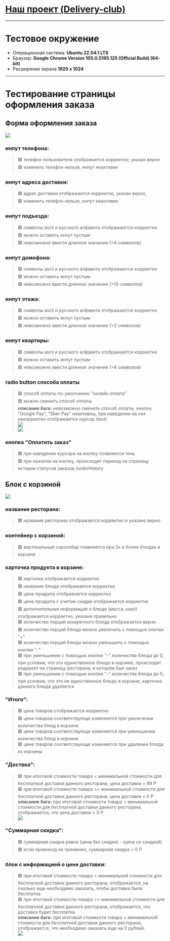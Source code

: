 # [Наш проект (Delivery-club)](https://tavide.xyz/main)
---
# Тестовое окружение
* Операционная система: **Ubuntu 22.04.1 LTS**
* Браузер: **Google Chrome Version 105.0.5195.125 (Official Build) (64-bit)**
* Расширение экрана **1920 x 1024**
---
# Тестирование страницы оформления заказа
## **Форма оформления заказа**
![](https://github.com/Natali-Skv/technopark_qa_homework-1-/blob/VVT-i/screens/order_form.png)
### инпут телефона:  
> :green_square: телефон пользователя отображается корректно, указан верно  
> :green_square: изменить телефон нельзя, инпут неактивен    
### инпут адреса доставки:  
>:green_square: адрес доставки отображается корректно, указан верно,  
>:green_square: изменить телефон нельзя, инпут неактивен    
### инпут подъезда:
>:green_square: символы ascii и русского алфавита отображаются корректно  
>:green_square: можно оставить инпут пустым  
>:green_square: невозможно ввести длинное значение (>4 символов)  
### инпут домофона:
>:green_square: символы ascii и русского алфавита отображаются корректно  
>:green_square: можно оставить инпут пустым  
>:green_square: невозможно ввести длинное значение (>10 символов)  
### инпут этажа:
>:green_square: символы ascii и русского алфавита отображаются корректно  
>:green_square: можно оставить инпут пустым  
>:green_square: невозможно ввести длинное значение (>3 символов)  
### инпут квартиры:
>:green_square: символы ascii и русского алфавита отображаются корректно  
>:green_square: можно оставить инпут пустым  
>:green_square: невозможно ввести длинное значение (>4 символов)  
### radio button способа оплаты  
>:green_square: способ оплаты по-умолчанию "онлайн оплата"  
>:red_square: можно сменить способ оплаты  
   **описание бага:** невозможно сменить способ оплаты, кнопки "Google Pay", "Sber Pay" неактивны, при наведении на них некорректно отображается курсор (text)   
   ![](https://github.com/Natali-Skv/technopark_qa_homework-1-/blob/VVT-i/screens/pay_way.png)  
   ![](https://github.com/Natali-Skv/technopark_qa_homework-1-/blob/VVT-i/screens/pay_way1.png)

### кнопка "Оплатить заказ" 
>:green_square: при наведении курсора на кнопку появляется тень  
>:green_square: при нажатии на кнопку, происходит переход на страницу истории  статусов заказов /orderHistory  
       
## **Блок с корзиной**
![](https://github.com/Natali-Skv/technopark_qa_homework-1-/blob/VVT-i/screens/basket.png)
### название ресторана:
>:green_square: название ресторана отображается корректно и указано верно  
### контейнер с корзиной:
>:green_square: вертикальный скроллбар появляется при 3х и более блюдах в корзине  
### карточка продукта в корзине:
>:green_square: картинка отображается корректно  
>:green_square: название блюда отображается корректно  
>:green_square: цена продукта отображается корректно  
>:green_square: цена продукта с учетом скидки отображается корректно  
>:green_square: дополнительная информация о блюде (масса, ккал) отображается корректно, указана правильно  
>:green_square: количество порций конкретного блюда отображается верно  
>:green_square: количество порций блюда можно увеличить с помощью кнопки "+"  
>:green_square: количество порций блюда можно уменьшить с помощью кнопки "-"  
>:green_square: при уменьшении с помощью кнопки "-" количества блюда до 0, при условии, что это единственное блюдо в корзине, происходит редирект на страницу ресторана, в котором был заказ  
>:green_square: при уменьшении с помощью кнопки "-" количества блюда до 0, при условии, что это не единственное блюдо в корзине, карточка данного блюда удаляется  
### "Итого":
>:green_square: цена товаров отображается корректно  
>:green_square: цена товаров соответствующе изменяется при увеличении количества блюд в корзине  
>:green_square: цена товаров соответствующе изменяется при уменьшении количества блюд в корзине  
>:green_square: цена товаров соответствующе изменяется при удалении блюда из корзины  
### "Доствка":
>:green_square: при итоговой стоимости товара < минимальной стоимости для бесплатной доставки данного ресторана, цена доставки = 99 Р  
>:red_square: при итоговой стоимости товара >= минимальной стоимости для бесплатной доставки данного ресторана, цена доставки = 0 Р 
   **описание бага:** при итоговой стоимости товара = минимальной стоимости для бесплатной доставки данного ресторана, отображается, что цена доставки = 0 Р  
![](https://github.com/Natali-Skv/technopark_qa_homework-1-/blob/VVT-i/screens/basket.png)
### "Суммарная скидка":
>:green_square: суммарная скидка равна (цена без скидки) - (цена со скидкой)  
>:green_square: если промокод не применен, суммарная скидка = 0 Р  
### блок с информацией о цене доставки:
>:green_square: при итоговой стоимости товара < минимальной стоимости для бесплатной доставки данного ресторана, отображается, на сколько еще необходимо заказать, чтобы доставка была бесплатна  
>:red_square: при итоговой стоимости товара >= минимальной стоимости для бесплатной доставки данного ресторана, отображается, что доставка будет бесплатна  
   **описание бага:** при итоговой стоимости товара = минимальной стоимости для бесплатной доставки данного ресторана, отображается, что необходимо заказать еще на 0 рублей.  
![](https://github.com/Natali-Skv/technopark_qa_homework-1-/blob/VVT-i/screens/basket.png)
       
